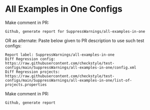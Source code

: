 # All Examples in One Configs
Make comment in PR:
```
Github, generate report for SuppressWarnings/all-examples-in-one
```
OR as alternate:
Paste below given to PR description to use such test configs:
```
Report label: SuppressWarnings/all-examples-in-one
Diff Regression config: https://raw.githubusercontent.com/checkstyle/test-configs/main/SuppressWarnings/all-examples-in-one/config.xml
Diff Regression projects: https://raw.githubusercontent.com/checkstyle/test-configs/main/SuppressWarnings/all-examples-in-one/list-of-projects.properties
```
Make comment in PR:
```
Github, generate report
```

